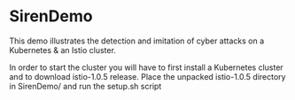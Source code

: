 # SirenDemo
This demo illustrates the detection and imitation of cyber attacks on a Kubernetes &amp; an Istio cluster.

In order to start the cluster you will have to first install a Kubernetes cluster and to download istio-1.0.5 release.
Place the unpacked istio-1.0.5 directory in SirenDemo/ and run the setup.sh script
